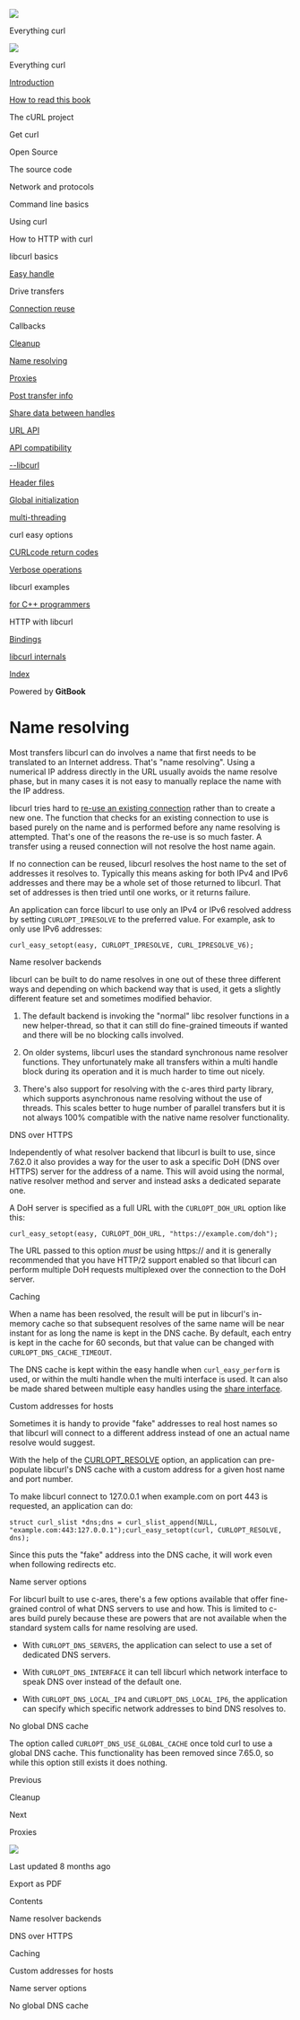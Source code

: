 <a href="../index.html" class="link-a079aa82--primary-53a25e66--logoLink-10d08504"></a>

<img src="https://gblobscdn.gitbook.com/orgs%2F-LxuH0qSm4xO9nWfEBlB%2Favatar.png?alt=media" class="image-67b14f24--avatar-1c1d03ec" />

<span class="text-4505230f--UIH400-4e41e82a--textContentFamily-49a318e1--spaceNameText-677c2969">Everything curl</span>

<a href="../index.html" class="link-a079aa82--primary-53a25e66--logoLink-10d08504"></a>

<img src="https://gblobscdn.gitbook.com/orgs%2F-LxuH0qSm4xO9nWfEBlB%2Favatar.png?alt=media" class="image-67b14f24--avatar-1c1d03ec" />

<span class="text-4505230f--UIH400-4e41e82a--textContentFamily-49a318e1--spaceNameText-677c2969">Everything curl</span>

<a href="../index.html" class="navButton-94f2579c--navButtonClickable-161b88ca"><span class="text-4505230f--UIH300-2063425d--textContentFamily-49a318e1--navButtonLabel-14a4968f">Introduction</span></a>

<a href="../how-to-read.html" class="navButton-94f2579c--navButtonClickable-161b88ca"><span class="text-4505230f--UIH300-2063425d--textContentFamily-49a318e1--navButtonLabel-14a4968f">How to read this book</span></a>

<span class="text-4505230f--UIH300-2063425d--textContentFamily-49a318e1--navButtonLabel-14a4968f">The cURL project</span>

<span class="text-4505230f--UIH300-2063425d--textContentFamily-49a318e1--navButtonLabel-14a4968f">Get curl</span>

<span class="text-4505230f--UIH300-2063425d--textContentFamily-49a318e1--navButtonLabel-14a4968f">Open Source</span>

<span class="text-4505230f--UIH300-2063425d--textContentFamily-49a318e1--navButtonLabel-14a4968f">The source code</span>

<span class="text-4505230f--UIH300-2063425d--textContentFamily-49a318e1--navButtonLabel-14a4968f">Network and protocols</span>

<span class="text-4505230f--UIH300-2063425d--textContentFamily-49a318e1--navButtonLabel-14a4968f">Command line basics</span>

<span class="text-4505230f--UIH300-2063425d--textContentFamily-49a318e1--navButtonLabel-14a4968f">Using curl</span>

<span class="text-4505230f--UIH300-2063425d--textContentFamily-49a318e1--navButtonLabel-14a4968f">How to HTTP with curl</span>

<span class="text-4505230f--UIH300-2063425d--textContentFamily-49a318e1--navButtonLabel-14a4968f">libcurl basics</span>

<a href="easyhandle.html" class="navButton-94f2579c--pageItemWithChildrenNested-2c5d8183--navButtonClickable-161b88ca"><span class="text-4505230f--UIH300-2063425d--textContentFamily-49a318e1--navButtonLabel-14a4968f">Easy handle</span></a>

<span class="text-4505230f--UIH300-2063425d--textContentFamily-49a318e1--navButtonLabel-14a4968f">Drive transfers</span>

<a href="connectionreuse.html" class="navButton-94f2579c--pageItemWithChildrenNested-2c5d8183--navButtonClickable-161b88ca"><span class="text-4505230f--UIH300-2063425d--textContentFamily-49a318e1--navButtonLabel-14a4968f">Connection reuse</span></a>

<span class="text-4505230f--UIH300-2063425d--textContentFamily-49a318e1--navButtonLabel-14a4968f">Callbacks</span>

<a href="cleanup.html" class="navButton-94f2579c--pageItemWithChildrenNested-2c5d8183--navButtonClickable-161b88ca"><span class="text-4505230f--UIH300-2063425d--textContentFamily-49a318e1--navButtonLabel-14a4968f">Cleanup</span></a>

<a href="names.html" class="navButton-94f2579c--pageItemWithChildrenNested-2c5d8183--navButtonClickable-161b88ca--navButtonOpened-6a88552e"><span class="text-4505230f--UIH300-2063425d--textContentFamily-49a318e1--navButtonLabel-14a4968f">Name resolving</span></a>

<a href="proxies.html" class="navButton-94f2579c--pageItemWithChildrenNested-2c5d8183--navButtonClickable-161b88ca"><span class="text-4505230f--UIH300-2063425d--textContentFamily-49a318e1--navButtonLabel-14a4968f">Proxies</span></a>

<a href="getinfo.html" class="navButton-94f2579c--pageItemWithChildrenNested-2c5d8183--navButtonClickable-161b88ca"><span class="text-4505230f--UIH300-2063425d--textContentFamily-49a318e1--navButtonLabel-14a4968f">Post transfer info</span></a>

<a href="sharing.html" class="navButton-94f2579c--pageItemWithChildrenNested-2c5d8183--navButtonClickable-161b88ca"><span class="text-4505230f--UIH300-2063425d--textContentFamily-49a318e1--navButtonLabel-14a4968f">Share data between handles</span></a>

<a href="url.html" class="navButton-94f2579c--pageItemWithChildrenNested-2c5d8183--navButtonClickable-161b88ca"><span class="text-4505230f--UIH300-2063425d--textContentFamily-49a318e1--navButtonLabel-14a4968f">URL API</span></a>

<a href="api.html" class="navButton-94f2579c--pageItemWithChildrenNested-2c5d8183--navButtonClickable-161b88ca"><span class="text-4505230f--UIH300-2063425d--textContentFamily-49a318e1--navButtonLabel-14a4968f">API compatibility</span></a>

<a href="libcurl.html" class="navButton-94f2579c--pageItemWithChildrenNested-2c5d8183--navButtonClickable-161b88ca"><span class="text-4505230f--UIH300-2063425d--textContentFamily-49a318e1--navButtonLabel-14a4968f">--libcurl</span></a>

<a href="headers.html" class="navButton-94f2579c--pageItemWithChildrenNested-2c5d8183--navButtonClickable-161b88ca"><span class="text-4505230f--UIH300-2063425d--textContentFamily-49a318e1--navButtonLabel-14a4968f">Header files</span></a>

<a href="globalinit.html" class="navButton-94f2579c--pageItemWithChildrenNested-2c5d8183--navButtonClickable-161b88ca"><span class="text-4505230f--UIH300-2063425d--textContentFamily-49a318e1--navButtonLabel-14a4968f">Global initialization</span></a>

<a href="threading.html" class="navButton-94f2579c--pageItemWithChildrenNested-2c5d8183--navButtonClickable-161b88ca"><span class="text-4505230f--UIH300-2063425d--textContentFamily-49a318e1--navButtonLabel-14a4968f">multi-threading</span></a>

<span class="text-4505230f--UIH300-2063425d--textContentFamily-49a318e1--navButtonLabel-14a4968f">curl easy options</span>

<a href="curlcode.html" class="navButton-94f2579c--pageItemWithChildrenNested-2c5d8183--navButtonClickable-161b88ca"><span class="text-4505230f--UIH300-2063425d--textContentFamily-49a318e1--navButtonLabel-14a4968f">CURLcode return codes</span></a>

<a href="verbose.html" class="navButton-94f2579c--pageItemWithChildrenNested-2c5d8183--navButtonClickable-161b88ca"><span class="text-4505230f--UIH300-2063425d--textContentFamily-49a318e1--navButtonLabel-14a4968f">Verbose operations</span></a>

<span class="text-4505230f--UIH300-2063425d--textContentFamily-49a318e1--navButtonLabel-14a4968f">libcurl examples</span>

<a href="cplusplus.html" class="navButton-94f2579c--pageItemWithChildrenNested-2c5d8183--navButtonClickable-161b88ca"><span class="text-4505230f--UIH300-2063425d--textContentFamily-49a318e1--navButtonLabel-14a4968f">for C++ programmers</span></a>

<span class="text-4505230f--UIH300-2063425d--textContentFamily-49a318e1--navButtonLabel-14a4968f">HTTP with libcurl</span>

<a href="../bindings.html" class="navButton-94f2579c--navButtonClickable-161b88ca"><span class="text-4505230f--UIH300-2063425d--textContentFamily-49a318e1--navButtonLabel-14a4968f">Bindings</span></a>

<a href="../internals.html" class="navButton-94f2579c--navButtonClickable-161b88ca"><span class="text-4505230f--UIH300-2063425d--textContentFamily-49a318e1--navButtonLabel-14a4968f">libcurl internals</span></a>

<a href="../bookindex.html" class="navButton-94f2579c--navButtonClickable-161b88ca"><span class="text-4505230f--UIH300-2063425d--textContentFamily-49a318e1--navButtonLabel-14a4968f">Index</span></a>

<a href="https://www.gitbook.com/?utm_source=content&amp;utm_medium=trademark&amp;utm_campaign=curl-1" class="reset-3c756112--trademark-a8da4b94"></a>

<span class="text-4505230f--TextH200-a3425406--textUIFamily-5ebd8e40">Powered by **GitBook**</span>

<span class="text-4505230f--DisplayH900-bfb998fa--textContentFamily-49a318e1">Name resolving</span>
===================================================================================================

<span class="text-4505230f--UIH300-2063425d--textUIFamily-5ebd8e40--text-8ee2c8b2"></span>

<span class="text-4505230f--UIH300-2063425d--textUIFamily-5ebd8e40--text-8ee2c8b2"></span>

<span class="text-4505230f--TextH400-3033861f--textContentFamily-49a318e1"><span data-key="61e1e7c653624ee7a3a0241dc3ee1fca"><span data-offset-key="61e1e7c653624ee7a3a0241dc3ee1fca:0">Most transfers libcurl can do involves a name that first needs to be translated to an Internet address. That's "name resolving". Using a numerical IP address directly in the URL usually avoids the name resolve phase, but in many cases it is not easy to manually replace the name with the IP address.</span></span></span>

<span class="text-4505230f--TextH400-3033861f--textContentFamily-49a318e1"><span data-key="ad947e90d7eb425b9bab94da3caca965"><span data-offset-key="ad947e90d7eb425b9bab94da3caca965:0">libcurl tries hard to </span></span><a href="connectionreuse.html" class="link-a079aa82--primary-53a25e66--link-faf6c434"><span data-key="a51b1906f12a4e6481df26d1266dddf2"><span data-offset-key="a51b1906f12a4e6481df26d1266dddf2:0">re-use an existing connection</span></span></a><span data-key="5226ae5e10d14d33aa71b1fad8540ba5"><span data-offset-key="5226ae5e10d14d33aa71b1fad8540ba5:0"> rather than to create a new one. The function that checks for an existing connection to use is based purely on the name and is performed before any name resolving is attempted. That's one of the reasons the re-use is so much faster. A transfer using a reused connection will not resolve the host name again.</span></span></span>

<span class="text-4505230f--TextH400-3033861f--textContentFamily-49a318e1"><span data-key="a0ed2ea143334fa4ae8497d88ed928eb"><span data-offset-key="a0ed2ea143334fa4ae8497d88ed928eb:0">If no connection can be reused, libcurl resolves the host name to the set of addresses it resolves to. Typically this means asking for both IPv4 and IPv6 addresses and there may be a whole set of those returned to libcurl. That set of addresses is then tried until one works, or it returns failure.</span></span></span>

<span class="text-4505230f--TextH400-3033861f--textContentFamily-49a318e1"><span data-key="1eae7737f02a4a4cba62ac089f4d311d"><span data-offset-key="1eae7737f02a4a4cba62ac089f4d311d:0">An application can force libcurl to use only an IPv4 or IPv6 resolved address by setting </span><span data-offset-key="1eae7737f02a4a4cba62ac089f4d311d:1">`CURLOPT_IPRESOLVE`</span><span data-offset-key="1eae7737f02a4a4cba62ac089f4d311d:2"> to the preferred value. For example, ask to only use IPv6 addresses:</span></span></span>

    curl_easy_setopt(easy, CURLOPT_IPRESOLVE, CURL_IPRESOLVE_V6);

<span class="text-4505230f--HeadingH700-04e1a2a3--textContentFamily-49a318e1"><span data-key="eac429a006b048238828642873a995dc"><span data-offset-key="eac429a006b048238828642873a995dc:0">Name resolver backends</span></span></span>

<span class="text-4505230f--TextH400-3033861f--textContentFamily-49a318e1"><span data-key="aeeac7d1c63145f7af05b50fadc5c952"><span data-offset-key="aeeac7d1c63145f7af05b50fadc5c952:0">libcurl can be built to do name resolves in one out of these three different ways and depending on which backend way that is used, it gets a slightly different feature set and sometimes modified behavior.</span></span></span>

1.  <span class="text-4505230f--TextH400-3033861f--textContentFamily-49a318e1"><span data-key="ce4d3befac254024a82267806f31abcb"><span data-offset-key="ce4d3befac254024a82267806f31abcb:0">The default backend is invoking the "normal" libc resolver functions in a new helper-thread, so that it can still do fine-grained timeouts if wanted and there will be no blocking calls involved.</span></span></span>

2.  <span class="text-4505230f--TextH400-3033861f--textContentFamily-49a318e1"><span data-key="c71dd5bb73c64d0d913a6ac4b6679203"><span data-offset-key="c71dd5bb73c64d0d913a6ac4b6679203:0">On older systems, libcurl uses the standard synchronous name resolver functions. They unfortunately make all transfers within a multi handle block during its operation and it is much harder to time out nicely.</span></span></span>

3.  <span class="text-4505230f--TextH400-3033861f--textContentFamily-49a318e1"><span data-key="397862dc829145169a211487c1fea697"><span data-offset-key="397862dc829145169a211487c1fea697:0">There's also support for resolving with the c-ares third party library, which supports asynchronous name resolving without the use of threads. This scales better to huge number of parallel transfers but it is not always 100% compatible with the native name resolver functionality.</span></span></span>

<span class="text-4505230f--HeadingH600-23f228db--textContentFamily-49a318e1"><span data-key="3ad217b31ba9421fa92d95d74254a7f6"><span data-offset-key="3ad217b31ba9421fa92d95d74254a7f6:0">DNS over HTTPS</span></span></span>

<span class="text-4505230f--TextH400-3033861f--textContentFamily-49a318e1"><span data-key="86ededacc55d4e5eadbe0500f17be354"><span data-offset-key="86ededacc55d4e5eadbe0500f17be354:0">Independently of what resolver backend that libcurl is built to use, since 7.62.0 it also provides a way for the user to ask a specific DoH (DNS over HTTPS) server for the address of a name. This will avoid using the normal, native resolver method and server and instead asks a dedicated separate one.</span></span></span>

<span class="text-4505230f--TextH400-3033861f--textContentFamily-49a318e1"><span data-key="da14bc13da4d4295b799ff8a6fc73661"><span data-offset-key="da14bc13da4d4295b799ff8a6fc73661:0">A DoH server is specified as a full URL with the </span><span data-offset-key="da14bc13da4d4295b799ff8a6fc73661:1">`CURLOPT_DOH_URL`</span><span data-offset-key="da14bc13da4d4295b799ff8a6fc73661:2"> option like this:</span></span></span>

    curl_easy_setopt(easy, CURLOPT_DOH_URL, "https://example.com/doh");

<span class="text-4505230f--TextH400-3033861f--textContentFamily-49a318e1"><span data-key="efcb2898bf994a218fd29a16e886dba3"><span data-offset-key="efcb2898bf994a218fd29a16e886dba3:0">The URL passed to this option </span><span data-offset-key="efcb2898bf994a218fd29a16e886dba3:1">*must*</span><span data-offset-key="efcb2898bf994a218fd29a16e886dba3:2"> be using https:// and it is generally recommended that you have HTTP/2 support enabled so that libcurl can perform multiple DoH requests multiplexed over the connection to the DoH server.</span></span></span>

<span class="text-4505230f--HeadingH700-04e1a2a3--textContentFamily-49a318e1"><span data-key="84e36321aefc40059d5ee919619b5a0c"><span data-offset-key="84e36321aefc40059d5ee919619b5a0c:0">Caching</span></span></span>

<span class="text-4505230f--TextH400-3033861f--textContentFamily-49a318e1"><span data-key="6754af8dfa8246b59caff5e0d027980a"><span data-offset-key="6754af8dfa8246b59caff5e0d027980a:0">When a name has been resolved, the result will be put in libcurl's in-memory cache so that subsequent resolves of the same name will be near instant for as long the name is kept in the DNS cache. By default, each entry is kept in the cache for 60 seconds, but that value can be changed with </span><span data-offset-key="6754af8dfa8246b59caff5e0d027980a:1">`CURLOPT_DNS_CACHE_TIMEOUT`</span><span data-offset-key="6754af8dfa8246b59caff5e0d027980a:2">.</span></span></span>

<span class="text-4505230f--TextH400-3033861f--textContentFamily-49a318e1"><span data-key="2c32cba680b042a1aff6b01a7382d8f9"><span data-offset-key="2c32cba680b042a1aff6b01a7382d8f9:0">The DNS cache is kept within the easy handle when </span><span data-offset-key="2c32cba680b042a1aff6b01a7382d8f9:1">`curl_easy_perform`</span><span data-offset-key="2c32cba680b042a1aff6b01a7382d8f9:2"> is used, or within the multi handle when the multi interface is used. It can also be made shared between multiple easy handles using the </span></span><a href="sharing.html" class="link-a079aa82--primary-53a25e66--link-faf6c434"><span data-key="775975619c6b4ababbe44e4c0965ffd0"><span data-offset-key="775975619c6b4ababbe44e4c0965ffd0:0">share interface</span></span></a><span data-key="a667fe8ccb194580b020693698ca1815"><span data-offset-key="a667fe8ccb194580b020693698ca1815:0">.</span></span></span>

<span class="text-4505230f--HeadingH700-04e1a2a3--textContentFamily-49a318e1"><span data-key="1a164edc73604f56bd8c9d8d9f9df10b"><span data-offset-key="1a164edc73604f56bd8c9d8d9f9df10b:0">Custom addresses for hosts</span></span></span>

<span class="text-4505230f--TextH400-3033861f--textContentFamily-49a318e1"><span data-key="ee5c10e94eda43888c3da1639fcabefa"><span data-offset-key="ee5c10e94eda43888c3da1639fcabefa:0">Sometimes it is handy to provide "fake" addresses to real host names so that libcurl will connect to a different address instead of one an actual name resolve would suggest.</span></span></span>

<span class="text-4505230f--TextH400-3033861f--textContentFamily-49a318e1"><span data-key="689b1860671a4649b57b787edbf11b26"><span data-offset-key="689b1860671a4649b57b787edbf11b26:0">With the help of the </span></span><a href="https://curl.se/libcurl/c/CURLOPT_RESOLVE.html" class="link-a079aa82--primary-53a25e66--link-faf6c434"><span data-key="c4a960d2c8ab469aa9f54498e4a8c786"><span data-offset-key="c4a960d2c8ab469aa9f54498e4a8c786:0">CURLOPT_RESOLVE</span></span></a><span data-key="1b1d59db160c41d5bde2c9912b0c496b"><span data-offset-key="1b1d59db160c41d5bde2c9912b0c496b:0"> option, an application can pre-populate libcurl's DNS cache with a custom address for a given host name and port number.</span></span></span>

<span class="text-4505230f--TextH400-3033861f--textContentFamily-49a318e1"><span data-key="7e1656a5759f4359808d324563fe655e"><span data-offset-key="7e1656a5759f4359808d324563fe655e:0">To make libcurl connect to 127.0.0.1 when example.com on port 443 is requested, an application can do:</span></span></span>

    struct curl_slist *dns;dns = curl_slist_append(NULL, "example.com:443:127.0.0.1");curl_easy_setopt(curl, CURLOPT_RESOLVE, dns);

<span class="text-4505230f--TextH400-3033861f--textContentFamily-49a318e1"><span data-key="2c4520d146c44bb38a73cc7e6db2f010"><span data-offset-key="2c4520d146c44bb38a73cc7e6db2f010:0">Since this puts the "fake" address into the DNS cache, it will work even when following redirects etc.</span></span></span>

<span class="text-4505230f--HeadingH700-04e1a2a3--textContentFamily-49a318e1"><span data-key="02297959637a4216a53b180945dd268a"><span data-offset-key="02297959637a4216a53b180945dd268a:0">Name server options</span></span></span>

<span class="text-4505230f--TextH400-3033861f--textContentFamily-49a318e1"><span data-key="12c1f9e85d104b049d518f57fbe11474"><span data-offset-key="12c1f9e85d104b049d518f57fbe11474:0">For libcurl built to use c-ares, there's a few options available that offer fine-grained control of what DNS servers to use and how. This is limited to c-ares build purely because these are powers that are not available when the standard system calls for name resolving are used.</span></span></span>

-   <span class="text-4505230f--TextH400-3033861f--textContentFamily-49a318e1"><span data-key="74a9d860b1604da8bd05eff8c2b1612c"><span data-offset-key="74a9d860b1604da8bd05eff8c2b1612c:0">With </span><span data-offset-key="74a9d860b1604da8bd05eff8c2b1612c:1">`CURLOPT_DNS_SERVERS`</span><span data-offset-key="74a9d860b1604da8bd05eff8c2b1612c:2">, the application can select to use a set of dedicated DNS servers.</span></span></span>

-   <span class="text-4505230f--TextH400-3033861f--textContentFamily-49a318e1"><span data-key="a44bda2568164b68b3279b6b956dac63"><span data-offset-key="a44bda2568164b68b3279b6b956dac63:0">With </span><span data-offset-key="a44bda2568164b68b3279b6b956dac63:1">`CURLOPT_DNS_INTERFACE`</span><span data-offset-key="a44bda2568164b68b3279b6b956dac63:2"> it can tell libcurl which network interface to speak DNS over instead of the default one.</span></span></span>

-   <span class="text-4505230f--TextH400-3033861f--textContentFamily-49a318e1"><span data-key="ead26625de944aac8b6912f5015ca7af"><span data-offset-key="ead26625de944aac8b6912f5015ca7af:0">With </span><span data-offset-key="ead26625de944aac8b6912f5015ca7af:1">`CURLOPT_DNS_LOCAL_IP4`</span><span data-offset-key="ead26625de944aac8b6912f5015ca7af:2"> and </span><span data-offset-key="ead26625de944aac8b6912f5015ca7af:3">`CURLOPT_DNS_LOCAL_IP6`</span><span data-offset-key="ead26625de944aac8b6912f5015ca7af:4">, the application can specify which specific network addresses to bind DNS resolves to.</span></span></span>

<span class="text-4505230f--HeadingH700-04e1a2a3--textContentFamily-49a318e1"><span data-key="44c612086aa14a6dbdf973bc89dc322c"><span data-offset-key="44c612086aa14a6dbdf973bc89dc322c:0">No global DNS cache</span></span></span>

<span class="text-4505230f--TextH400-3033861f--textContentFamily-49a318e1"><span data-key="e9145074ddd244989a2c0d6ab326ca64"><span data-offset-key="e9145074ddd244989a2c0d6ab326ca64:0">The option called </span><span data-offset-key="e9145074ddd244989a2c0d6ab326ca64:1">`CURLOPT_DNS_USE_GLOBAL_CACHE`</span><span data-offset-key="e9145074ddd244989a2c0d6ab326ca64:2"> once told curl to use a global DNS cache. This functionality has been removed since 7.65.0, so while this option still exists it does nothing.</span></span></span>

<a href="cleanup.html" class="reset-3c756112--card-6570f064--whiteCard-fff091a4--cardPrevious-56a5e674"></a>

<span class="text-4505230f--TextH200-a3425406--textContentFamily-49a318e1">Previous</span>

<span class="text-4505230f--UIH400-4e41e82a--textContentFamily-49a318e1">Cleanup</span>

<a href="proxies.html" class="reset-3c756112--card-6570f064--whiteCard-fff091a4--cardNext-19241c42"></a>

<span class="text-4505230f--TextH200-a3425406--textContentFamily-49a318e1">Next</span>

<span class="text-4505230f--UIH400-4e41e82a--textContentFamily-49a318e1">Proxies</span>

<img src="https://avatars.githubusercontent.com/u/66654881?v=4" class="image-67b14f24--avatar-1c1d03ec" />

<span class="text-4505230f--TextH200-a3425406--textContentFamily-49a318e1">Last updated 8 months ago</span>

<span class="text-4505230f--UIH300-2063425d--textUIFamily-5ebd8e40">Export as PDF</span>

<span class="text-4505230f--InfoH100-1e92e1d1--textContentFamily-49a318e1">Contents</span>

<a href="names.html#name-resolver-backends" class="reset-3c756112--menuItem-aa02f6ec--menuItemLight-757d5235--menuItemInline-173bdf97--pageTocItem-f4427024"></a>

<span class="text-4505230f--UIH300-2063425d--textContentFamily-49a318e1"><span class="text-4505230f--UIH200-50ead35f--textContentFamily-49a318e1">Name resolver backends</span></span>

<a href="names.html#dns-over-https" class="reset-3c756112--menuItem-aa02f6ec--menuItemLight-757d5235--menuItemInline-173bdf97--pageTocItem-f4427024"></a>

<span class="text-4505230f--UIH300-2063425d--textContentFamily-49a318e1"><span class="text-4505230f--UIH200-50ead35f--textContentFamily-49a318e1--pageTocLinkH2-2294976c">DNS over HTTPS</span></span>

<a href="names.html#caching" class="reset-3c756112--menuItem-aa02f6ec--menuItemLight-757d5235--menuItemInline-173bdf97--pageTocItem-f4427024"></a>

<span class="text-4505230f--UIH300-2063425d--textContentFamily-49a318e1"><span class="text-4505230f--UIH200-50ead35f--textContentFamily-49a318e1">Caching</span></span>

<a href="names.html#custom-addresses-for-hosts" class="reset-3c756112--menuItem-aa02f6ec--menuItemLight-757d5235--menuItemInline-173bdf97--pageTocItem-f4427024"></a>

<span class="text-4505230f--UIH300-2063425d--textContentFamily-49a318e1"><span class="text-4505230f--UIH200-50ead35f--textContentFamily-49a318e1">Custom addresses for hosts</span></span>

<a href="names.html#name-server-options" class="reset-3c756112--menuItem-aa02f6ec--menuItemLight-757d5235--menuItemInline-173bdf97--pageTocItem-f4427024"></a>

<span class="text-4505230f--UIH300-2063425d--textContentFamily-49a318e1"><span class="text-4505230f--UIH200-50ead35f--textContentFamily-49a318e1">Name server options</span></span>

<a href="names.html#no-global-dns-cache" class="reset-3c756112--menuItem-aa02f6ec--menuItemLight-757d5235--menuItemInline-173bdf97--pageTocItem-f4427024"></a>

<span class="text-4505230f--UIH300-2063425d--textContentFamily-49a318e1"><span class="text-4505230f--UIH200-50ead35f--textContentFamily-49a318e1">No global DNS cache</span></span>
